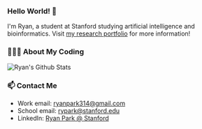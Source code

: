 ### Hello World! 👋

I'm Ryan, a student at Stanford studying artificial intelligence and bioinformatics. Visit [my research portfolio](https://orangese.github.io/) for more information!

### 👨🏻‍💻 About My Coding 

![Ryan's Github Stats](https://github-readme-stats.vercel.app/api?username=orangese&show_icons=true&count_private=true&include_all_commits=true)

### 📫 Contact Me

* Work email: [ryanpark314@gmail.com](mailto:ryanpark314@gmail.com)
* School email: [rypark@stanford.edu](mailto:rypark@stanford.edu)
* LinkedIn: [Ryan Park @ Stanford](www.linkedin.com/in/ryan-park-stanford)
